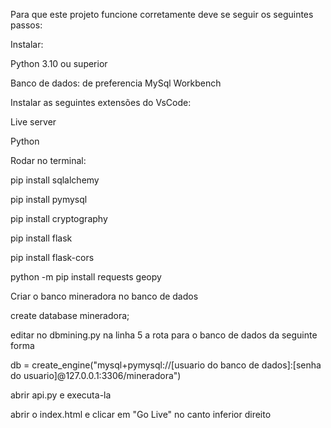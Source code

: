 Para que este projeto funcione corretamente deve se seguir os seguintes passos:

Instalar:

Python 3.10 ou superior

Banco de dados: de preferencia MySql Workbench

Instalar as seguintes extensões do VsCode:

Live server

Python

Rodar no terminal:

pip install sqlalchemy

pip install pymysql

pip install cryptography

pip install flask

pip install flask-cors

python -m pip install requests geopy

Criar o banco mineradora no banco de dados

create database mineradora;

editar no dbmining.py na linha 5 a rota para o banco de dados da seguinte forma

db = create_engine("mysql+pymysql://[usuario do banco de dados]:[senha do usuario]@127.0.0.1:3306/mineradora")

abrir api.py e executa-la

abrir o index.html e clicar em "Go Live" no canto inferior direito
